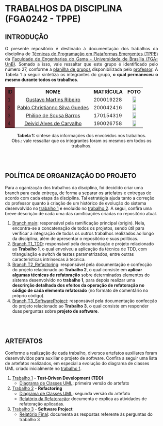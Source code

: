 # TRABALHOS DA DISCIPLINA (FGA0242 - TPPE)

## INTRODUÇÃO
<p align='justify'> 
O presente repositório é destinado à documentação dos trabalhos da disciplina de <a href="https://github.com/andrelanna/fga0242/tree/master">Técnicas de Programação em Plataformas Emergentes (TPPE)</a> da <a href="https://fga.unb.br/">Faculdade de Engenharias do Gama - Universidade de Brasília (FGA-UnB)</a>. Somado a isso, vale ressaltar que este grupo é identificado pelo número 27, conforme a <a href="https://docs.google.com/spreadsheets/d/1uxbsT91bAKWi4LzTqbHanMdDl3pMxNhFTGA7i0EhN5E/edit?gid=0#gid=0">planilha de grupos</a> disponibilizada pelo <a href="https://github.com/andrelanna">professor</a>. A <storng>Tabela 1</storng> a seguir sintetiza os integrantes do grupo, <strong>o qual permaneceu o mesmo durante todos os trabalhos</strong>.
</p>

<table align='center'>
<colgroup>
    <col style="background-color: #722f37" />
    <col span="2" />
</colgroup>
<tr>
    <th>ID</th>
    <th>NOME</th>
    <th>MATRÍCULA</th>
    <th>FOTO</th>
</tr>
<tr>
    <td>1</td>
    <td align='center'><a href = "https://github.com/gustavomartins-github">Gustavo Martins Ribeiro</a></td>
    <td>200019228</td>
    <td align='center'><img src="https://github.com/gustavomartins-github.png" width = 50%></t>
</tr>
<tr>
    <td>2</td>
    <td><a href = "https://github.com/PabloChristianno">Pablo Christianno Silva Guedes</a></td>
    <td>200042416</td>
    <td align='center'><img src="https://github.com/PabloChristianno.png" width = 50%></t>
</tr>
<tr>
    <td>3</td>
    <td align='center'><a href = "https://github.com/PhilipeSousa">Philipe de Sousa Barros</a></td>
    <td>170154319</td>
    <td align='center'><img src="https://github.com/PhilipeSousa.png" width = 50%></t>
</tr>
<tr>
    <td>4</td>
    <td align='center'><a href = "https://github.com/deivid-a1">Deivid Alves de Carvalho</a></td>
    <td>190026758</td>
    <td align='center'><img src="https://github.com/deivid-a1.png" width = 50%></t>
</tr>
</table>

<p align = "center">
  <strong>Tabela 1:</strong> síntese das informações dos envolvidos nos trabalhos.
  <br>
  <stong>Obs.:</stong> vale ressaltar que os integrantes foram os mesmos em todos os trabalhos.
</p>

<br></br>

## POLÍTICA DE ORGANIZAÇÃO DO PROJETO
<p>
Para a oganização dos trabalhos da disciplina, foi decidido criar uma branch para cada entrega, de forma a separar os artefatos e entregas de acordo com cada etapa da disciplina. Tal estratégia ajuda tanto a correção do professor quanto à criação de um histórico de evolução do sistema desenvolvido no <a href = "">trabalho 1</a> e evoluído no <a href = "">trabalho 2</a>. A segui, confira uma breve descrição de cada uma das ramificações criadas no repositório atual.
</p>

<ol>
  <li>
    <a href="https://github.com/gustavomartins-github/TPPE_Trabalhos/tree/main">Branch main</a>: responsável pela ramificação principal (origin). Nela, encontra-se a concatenação de todos os projetos, sendo útil para verificar a integração de todos os outros trabalhos realizados ao longo da disciplina, além de apresentar o repositório e suas políticas.
  </li>
  <li>
    <a href="https://github.com/gustavomartins-github/TPPE_Trabalhos/tree/T1_TDD">Branch T1_TDD</a>: responsável pela documentação e projeto relacionado ao <strong>Trabalho 1</strong>, o qual envolveu a aplicação da técnica de TDD, com triangulação e switch de testes parametrizados, entre outras características intrínsecas à tecnica.
  </li>
  <li>
    <a href="https://github.com/gustavomartins-github/TPPE_Trabalhos/tree/T2_refactoring">Branch T2_Refactoring</a>: responsável pela documentação e confecção do projeto relacionado ao <strong>Trabalho 2</strong>, o qual consiste em <strong>aplicar algumas técnicas de refatoração</strong> sobre determinados elementos do sistema desenvolvido no <strong>trabalho 1</strong>, para depois realizar uma <strong>descrirção detalhada dos efeitos da operação de refatoração no código de cada elemento refatorado</strong> (no formato de comentário no próprio código).
  </li>
  <li>
    <a href="https://github.com/gustavomartins-github/TPPE_Trabalhos/tree/T3_SoftwareProject">Branch T3_SoftwareProject</a>: responsável pela documentação confecção do projeto relacionado ao <strong>Trabalho 3</strong>, o qual consiste em responder duas perguntas sobre <strong>projeto de software</strong>.
  </li>
</ol>

<br></br>

## ARTEFATOS

<p align = "justify">

Conforme a realização de cada trabalho, diversos artefatos auxiliares foram desenvolvidos para auxiliar o projeto de software. Confira a seguir uma lista de artefatos realizados, em especial a evolução do diagrama de classes UML criado inicialmente no <a href = "https://github.com/gustavomartins-github/TPPE_Trabalhos/tree/T1_TDD"> trabalho 1</a>.

<ol>
<li> 
    <a href = "https://github.com/gustavomartins-github/TPPE_Trabalhos/tree/T1_TDD">Trabalho 1</a> - <strong>Test-Driven Development (TDD)</strong>
    <ul>
        <li>
            <a href = "https://github.com/gustavomartins-github/TPPE_Trabalhos/blob/T1_TDD/img/Diagrama%20de%20Classes%20UML.png">Diagrama de Classes UML</a>: primeira versão do artefato
        </li>
    </ul>
</li>
<li> 
    <a href = "https://github.com/gustavomartins-github/TPPE_Trabalhos/tree/T2_Refactoring">Trabalho 2</a> - <strong>Refactoring</strong>
    <ul>
        <li>
            <a href = "https://github.com/gustavomartins-github/TPPE_Trabalhos/blob/T2_Refactoring/img/Diagrama%20de%20Classes%20UML.png">Diagrama de Classes UML</a>: segunda versão do artefato
        </li>
        <li>
            <a href = "https://github.com/gustavomartins-github/TPPE_Trabalhos/blob/T2_Refactoring/Explica%C3%A7%C3%A3o%20Detalhada%20-%20Refatora%C3%A7%C3%A3o.pdf"> Relatório da Refatoração</a>: documenta e explica as atividades de refatoração aplicadas.
        </li>
    </ul>
</li>
<li> 
    <a href = "https://github.com/gustavomartins-github/TPPE_Trabalhos/tree/T3_SoftwareProject">Trabalho 3</a> - <strong>Software Project</strong>
    <ul>
        <li>
            <a href = "https://github.com/gustavomartins-github/TPPE_Trabalhos/blob/T3_SoftwareProject/T3_Relat%C3%B3rio_Grupo27.pdf">Relatório Final</a>: documenta as respostas referente às perguntas do trabalho 3
        </li>
    </ul>
</li>
</ol>
</p>
